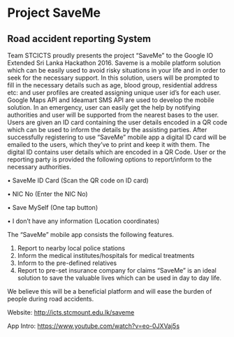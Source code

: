 # Project SaveMe
## Road accident reporting System

Team STCICTS proudly presents the project “SaveMe” to the Google IO Extended Sri Lanka Hackathon 2016.
Saveme is a mobile platform solution which can be easily used to avoid risky situations in your life and in order to seek for the necessary support. In this solution, users will be prompted to fill in the necessary details such as age, blood group, residential address etc: and user profiles are created assigning unique user id’s for each user. Google Maps API and Ideamart SMS API are used to develop the mobile solution. In an emergency, user can easily get the help by notifying authorities and user will be supported from the nearest bases to the user. Users are given an ID card containing the user details encoded in a QR code which can be used to inform the details by the assisting parties.
After successfully registering to use “SaveMe” mobile app a digital ID card will be emailed to the users, which they’ve to print and keep it with them. The digital ID contains user details which are encoded in a QR Code.
User or the reporting party is provided the following options to report/inform to the necessary authorities.

•	SaveMe ID Card (Scan the QR code on ID card)

•	NIC No (Enter the NIC No)

•	Save MySelf (One tap button)

•	I don’t have any information (Location coordinates)

The “SaveMe” mobile app consists the following features.
1.	Report to nearby local police stations
2.	Inform the medical institutes/hospitals for medical treatments
3.	Inform to the pre-defined relatives
4.	Report to pre-set insurance company for claims
“SaveMe” is an ideal solution to save the valuable lives which can be used in day to day life. 

We believe this will be a beneficial platform and will ease the burden of people during road accidents. 

Website:
http://icts.stcmount.edu.lk/saveme

App Intro:
https://www.youtube.com/watch?v=eo-0JXVaj5s
